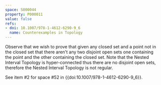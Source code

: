 ```yaml
---
space: S000044
property: P000011
value: false
refs:
- doi: 10.1007/978-1-4612-6290-9_6
  name: Counterexamples in Topology
---
```


Observe that we wish to prove that given any closed set and a point not in the closed set that there aren't any two disjoint open sets one containing the point and the other containing the closed set. Note that the Nested Interval Topology is hyper-connected thus there are no disjoint open sets, therefore the Nested Interval Topology is not regular.

See item #2 for space #52 in {{doi:10.1007/978-1-4612-6290-9_6}}.

